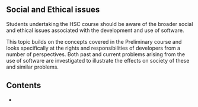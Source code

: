 ## Social and Ethical issues
Students undertaking the HSC course should be aware of the broader social and ethical issues associated with the development and use of software.

This topic builds on the concepts covered in the Preliminary course and looks specifically at the rights and responsibilities of developers from a number of perspectives. Both past and current problems arising from the use of software are investigated to illustrate the effects on society of these and similar problems.

## Contents
- 